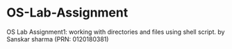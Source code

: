 # OS-Lab-Assignment
OS Lab Assignment1: working with directories and files using shell script.
by Sanskar sharma (PRN: 0120180381)
